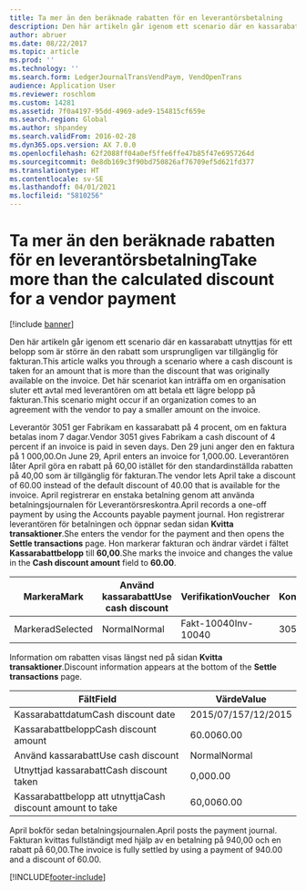 ```yaml
---
title: Ta mer än den beräknade rabatten för en leverantörsbetalning
description: Den här artikeln går igenom ett scenario där en kassarabatt utnyttjas för ett belopp som är större än den rabatt som ursprungligen var tillgänglig för fakturan. Det här scenariot kan inträffa om en organisation sluter ett avtal med leverantören om att betala ett lägre belopp på fakturan.
author: abruer
ms.date: 08/22/2017
ms.topic: article
ms.prod: ''
ms.technology: ''
ms.search.form: LedgerJournalTransVendPaym, VendOpenTrans
audience: Application User
ms.reviewer: roschlom
ms.custom: 14281
ms.assetid: 7f0a4197-95dd-4969-ade9-154815cf659e
ms.search.region: Global
ms.author: shpandey
ms.search.validFrom: 2016-02-28
ms.dyn365.ops.version: AX 7.0.0
ms.openlocfilehash: 62f2088ff04a0ef5ffe6ffe47b85f47e6957264d
ms.sourcegitcommit: 0e8db169c3f90bd750826af76709ef5d621fd377
ms.translationtype: HT
ms.contentlocale: sv-SE
ms.lasthandoff: 04/01/2021
ms.locfileid: "5810256"
---
```

# <a name="take-more-than-the-calculated-discount-for-a-vendor-payment"></a><span data-ttu-id="f29b2-104">Ta mer än den beräknade rabatten för en leverantörsbetalning</span><span class="sxs-lookup"><span data-stu-id="f29b2-104">Take more than the calculated discount for a vendor payment</span></span>

[!include [banner](../includes/banner.md)]

<span data-ttu-id="f29b2-105">Den här artikeln går igenom ett scenario där en kassarabatt utnyttjas för ett belopp som är större än den rabatt som ursprungligen var tillgänglig för fakturan.</span><span class="sxs-lookup"><span data-stu-id="f29b2-105">This article walks you through a scenario where a cash discount is taken for an amount that is more than the discount that was originally available on the invoice.</span></span> <span data-ttu-id="f29b2-106">Det här scenariot kan inträffa om en organisation sluter ett avtal med leverantören om att betala ett lägre belopp på fakturan.</span><span class="sxs-lookup"><span data-stu-id="f29b2-106">This scenario might occur if an organization comes to an agreement with the vendor to pay a smaller amount on the invoice.</span></span> 

<span data-ttu-id="f29b2-107">Leverantör 3051 ger Fabrikam en kassarabatt på 4 procent, om en faktura betalas inom 7 dagar.</span><span class="sxs-lookup"><span data-stu-id="f29b2-107">Vendor 3051 gives Fabrikam a cash discount of 4 percent if an invoice is paid in seven days.</span></span> <span data-ttu-id="f29b2-108">Den 29 juni anger den en faktura på 1 000,00.</span><span class="sxs-lookup"><span data-stu-id="f29b2-108">On June 29, April enters an invoice for 1,000.00.</span></span> <span data-ttu-id="f29b2-109">Leverantören låter April göra en rabatt på 60,00 istället för den standardinställda rabatten på 40,00 som är tillgänglig för fakturan.</span><span class="sxs-lookup"><span data-stu-id="f29b2-109">The vendor lets April take a discount of 60.00 instead of the default discount of 40.00 that is available for the invoice.</span></span> <span data-ttu-id="f29b2-110">April registrerar en enstaka betalning genom att använda betalningsjournalen för Leverantörsreskontra.</span><span class="sxs-lookup"><span data-stu-id="f29b2-110">April records a one-off payment by using the Accounts payable payment journal.</span></span> <span data-ttu-id="f29b2-111">Hon registrerar leverantören för betalningen och öppnar sedan sidan **Kvitta transaktioner**.</span><span class="sxs-lookup"><span data-stu-id="f29b2-111">She enters the vendor for the payment and then opens the **Settle transactions** page.</span></span> <span data-ttu-id="f29b2-112">Hon markerar fakturan och ändrar värdet i fältet **Kassarabattbelopp** till **60,00**.</span><span class="sxs-lookup"><span data-stu-id="f29b2-112">She marks the invoice and changes the value in the **Cash discount amount** field to **60.00**.</span></span>

| <span data-ttu-id="f29b2-113">Markera</span><span class="sxs-lookup"><span data-stu-id="f29b2-113">Mark</span></span>     | <span data-ttu-id="f29b2-114">Använd kassarabatt</span><span class="sxs-lookup"><span data-stu-id="f29b2-114">Use cash discount</span></span> | <span data-ttu-id="f29b2-115">Verifikation</span><span class="sxs-lookup"><span data-stu-id="f29b2-115">Voucher</span></span>   | <span data-ttu-id="f29b2-116">Konto</span><span class="sxs-lookup"><span data-stu-id="f29b2-116">Account</span></span> | <span data-ttu-id="f29b2-117">Datum</span><span class="sxs-lookup"><span data-stu-id="f29b2-117">Date</span></span>      | <span data-ttu-id="f29b2-118">Förfallodatum</span><span class="sxs-lookup"><span data-stu-id="f29b2-118">Due date</span></span>  | <span data-ttu-id="f29b2-119">Faktura</span><span class="sxs-lookup"><span data-stu-id="f29b2-119">Invoice</span></span> | <span data-ttu-id="f29b2-120">Belopp i transaktionsvalutan</span><span class="sxs-lookup"><span data-stu-id="f29b2-120">Amount in transaction currency</span></span> | <span data-ttu-id="f29b2-121">Valuta</span><span class="sxs-lookup"><span data-stu-id="f29b2-121">Currency</span></span> | <span data-ttu-id="f29b2-122">Belopp att kvitta</span><span class="sxs-lookup"><span data-stu-id="f29b2-122">Amount to settle</span></span> |
|----------|-------------------|-----------|---------|-----------|-----------|---------|--------------------------------|----------|------------------|
| <span data-ttu-id="f29b2-123">Markerad</span><span class="sxs-lookup"><span data-stu-id="f29b2-123">Selected</span></span> | <span data-ttu-id="f29b2-124">Normal</span><span class="sxs-lookup"><span data-stu-id="f29b2-124">Normal</span></span>            | <span data-ttu-id="f29b2-125">Fakt-10040</span><span class="sxs-lookup"><span data-stu-id="f29b2-125">Inv-10040</span></span> | <span data-ttu-id="f29b2-126">3051</span><span class="sxs-lookup"><span data-stu-id="f29b2-126">3051</span></span>    | <span data-ttu-id="f29b2-127">29/6/2015</span><span class="sxs-lookup"><span data-stu-id="f29b2-127">6/29/2015</span></span> | <span data-ttu-id="f29b2-128">29/7/2015</span><span class="sxs-lookup"><span data-stu-id="f29b2-128">7/29/2015</span></span> | <span data-ttu-id="f29b2-129">10040</span><span class="sxs-lookup"><span data-stu-id="f29b2-129">10040</span></span>   | <span data-ttu-id="f29b2-130">1 000,00</span><span class="sxs-lookup"><span data-stu-id="f29b2-130">1,000.00</span></span>                       | <span data-ttu-id="f29b2-131">USD</span><span class="sxs-lookup"><span data-stu-id="f29b2-131">USD</span></span>      | <span data-ttu-id="f29b2-132">940,00</span><span class="sxs-lookup"><span data-stu-id="f29b2-132">940.00</span></span>           |

<span data-ttu-id="f29b2-133">Information om rabatten visas längst ned på sidan **Kvitta transaktioner**.</span><span class="sxs-lookup"><span data-stu-id="f29b2-133">Discount information appears at the bottom of the **Settle transactions** page.</span></span>

| <span data-ttu-id="f29b2-134">Fält</span><span class="sxs-lookup"><span data-stu-id="f29b2-134">Field</span></span>                        | <span data-ttu-id="f29b2-135">Värde</span><span class="sxs-lookup"><span data-stu-id="f29b2-135">Value</span></span>     |
|------------------------------|-----------|
| <span data-ttu-id="f29b2-136">Kassarabattdatum</span><span class="sxs-lookup"><span data-stu-id="f29b2-136">Cash discount date</span></span>           | <span data-ttu-id="f29b2-137">2015/07/15</span><span class="sxs-lookup"><span data-stu-id="f29b2-137">7/12/2015</span></span> |
| <span data-ttu-id="f29b2-138">Kassarabattbelopp</span><span class="sxs-lookup"><span data-stu-id="f29b2-138">Cash discount amount</span></span>         | <span data-ttu-id="f29b2-139">60.00</span><span class="sxs-lookup"><span data-stu-id="f29b2-139">60.00</span></span>     |
| <span data-ttu-id="f29b2-140">Använd kassarabatt</span><span class="sxs-lookup"><span data-stu-id="f29b2-140">Use cash discount</span></span>            | <span data-ttu-id="f29b2-141">Normal</span><span class="sxs-lookup"><span data-stu-id="f29b2-141">Normal</span></span>    |
| <span data-ttu-id="f29b2-142">Utnyttjad kassarabatt</span><span class="sxs-lookup"><span data-stu-id="f29b2-142">Cash discount taken</span></span>          | <span data-ttu-id="f29b2-143">0,00</span><span class="sxs-lookup"><span data-stu-id="f29b2-143">0.00</span></span>      |
| <span data-ttu-id="f29b2-144">Kassarabattbelopp att utnyttja</span><span class="sxs-lookup"><span data-stu-id="f29b2-144">Cash discount amount to take</span></span> | <span data-ttu-id="f29b2-145">60,00</span><span class="sxs-lookup"><span data-stu-id="f29b2-145">60.00</span></span>     |

<span data-ttu-id="f29b2-146">April bokför sedan betalningsjournalen.</span><span class="sxs-lookup"><span data-stu-id="f29b2-146">April posts the payment journal.</span></span> <span data-ttu-id="f29b2-147">Fakturan kvittas fullständigt med hjälp av en betalning på 940,00 och en rabatt på 60,00.</span><span class="sxs-lookup"><span data-stu-id="f29b2-147">The invoice is fully settled by using a payment of 940.00 and a discount of 60.00.</span></span>





[!INCLUDE[footer-include](../../includes/footer-banner.md)]